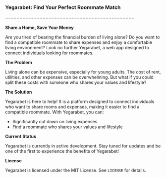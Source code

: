 ### Yegarabet: Find Your Perfect Roommate Match
=============================================

**Share a Home, Save Your Money**

Are you tired of bearing the financial burden of living alone? Do you want to find a compatible roommate to share expenses and enjoy a comfortable living environment? Look no further Yegarabet, a web app designed to connect individuals looking for roommates.

**The Problem**

Living alone can be expensive, especially for young adults. The cost of rent, utilities, and other expenses can be overwhelming. But what if you could split these costs with someone who shares your values and lifestyle?

**The Solution**

Yegarabet is here to help! It is a platform designed to connect individuals who want to share rooms and expenses, making it easier to find a compatible roommate. With Yegarabet, you can:

* Significantly cut down on living expenses
* Find a roommate who shares your values and lifestyle

**Current Status**

Yegarabet is currently in active development. Stay tuned for updates and be one of the first to experience the benefits of Yegarabet!


**License**

Yegarabet is licensed under the MIT License. See `LICENSE` for details.
